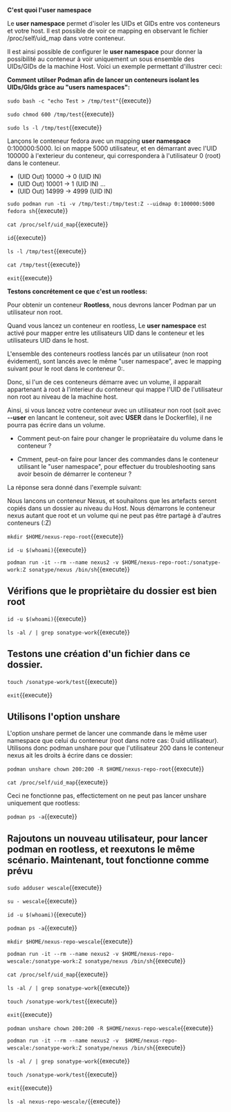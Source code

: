 **C'est quoi l'user namespace**

Le **user namespace** permet d'isoler les UIDs et GIDs entre vos conteneurs et votre host. Il est possible de voir ce mapping en observant le fichier /proc/self/uid_map dans votre conteneur.

Il est ainsi possible de configurer le **user namespace** pour donner la possibilité au conteneur à voir uniquement un sous ensemble des UIDs/GIDs de la machine Host. Voici un exemple permettant d'illustrer ceci: 

**Comment utilser Podman afin de lancer un conteneurs isolant les UIDs/GIds gràce au "users namespaces":**

`sudo bash -c "echo Test > /tmp/test"`{{execute}}

`sudo chmod 600 /tmp/test`{{execute}}

`sudo ls -l /tmp/test`{{execute}}

Lançons le conteneur fedora avec un mapping **user namespace** 0:100000:5000. Ici on mappe 5000 utilisateur, et en démarrant avec l'UID 100000 à l'exterieur du conteneur, qui correspondera à l'utilisateur 0 (root) dans le conteneur. 

- (UID Out) 10000 -> 0  (UID IN)
- (UID Out) 10001 -> 1  (UID IN)
...
- (UID Out) 14999 -> 4999  (UID IN)

`sudo podman run -ti -v /tmp/test:/tmp/test:Z --uidmap 0:100000:5000 fedora sh`{{execute}}

`cat /proc/self/uid_map`{{execute}}

`id`{{execute}}

`ls -l /tmp/test`{{execute}}

`cat /tmp/test`{{execute}}

`exit`{{execute}}


**Testons concrétement ce que c'est un rootless:**

Pour obtenir un conteneur **Rootless**, nous devrons lancer Podman par un utilisateur non root.

Quand vous lancez un conteneur en rootless, Le **user namespace** est activé pour mapper entre les utilisateurs UID dans le conteneur et les utilisateurs UID dans le host.

L'ensemble des conteneurs rootless lancés par un utilisateur (non root évidement), sont lancés avec le même "user namespace", avec le mapping suivant pour le root dans le conteneur 0:<uid utilisateur host machine:1>. 

Donc, si l'un de ces conteneurs démarre avec un volume, il apparait appartenant à root à l'interieur du conteneur qui mappe l'UID de l'utilisateur non root au niveau de la machine host.

Ainsi, si vous lancez votre conteneur avec un utilisateur non root (soit avec **--user** en lancant le conteneur, soit avec **USER** dans le Dockerfile), il ne pourra pas écrire dans un volume.

- Comment peut-on faire pour changer le proprièataire du volume dans le conteneur ?

- Cmment, peut-on faire pour lancer des commandes dans le conteneur utilisant le "user namespace", pour effectuer du troubleshooting sans avoir besoin de démarrer le conteneur ?

La réponse sera donné dans l'exemple suivant: 

Nous lancons un conteneur Nexus, et souhaitons que les artefacts seront copiés dans un dossier au niveau du Host.
Nous démarrons le conteneur nexus autant que root et un volume qui ne peut pas être partagé à d'autres conteneurs (:Z)

`mkdir $HOME/nexus-repo-root`{{execute}}

`id -u $(whoami)`{{execute}}

`podman run -it --rm --name nexus2 -v $HOME/nexus-repo-root:/sonatype-work:Z sonatype/nexus /bin/sh`{{execute}}

## Vérifions que le  propriètaire du dossier est bien root

`id -u $(whoami)`{{execute}}

`ls -al / | grep sonatype-work`{{execute}}

## Testons une création d'un fichier dans ce dossier. 

`touch /sonatype-work/test`{{execute}}

`exit`{{execute}}

## Utilisons l'option unshare

L'option unshare permet de lancer une commande dans le même user namespace que celui du conteneur (root dans notre cas:  0:uid utilisateur). 
Utilisons donc podman unshare pour que l'utilisateur 200 dans le conteneur nexus ait les droits à écrire dans ce dossier: 

`podman unshare chown 200:200 -R $HOME/nexus-repo-root`{{execute}}

`cat /proc/self/uid_map`{{execute}}

Ceci ne fonctionne pas, effectictement on ne peut pas lancer unshare uniquement que rootless: 

`podman ps -a`{{execute}}

## Rajoutons un nouveau utilisateur, pour lancer podman en rootless, et reexutons le même scénario. Maintenant, tout fonctionne comme prévu
`sudo adduser wescale`{{execute}}

`su - wescale`{{execute}}

`id -u $(whoami)`{{execute}}

`podman ps -a`{{execute}}

`mkdir $HOME/nexus-repo-wescale`{{execute}}

`podman run -it --rm --name nexus2 -v $HOME/nexus-repo-wescale:/sonatype-work:Z sonatype/nexus /bin/sh`{{execute}}

`cat /proc/self/uid_map`{{execute}}

`ls -al / | grep sonatype-work`{{execute}}

`touch /sonatype-work/test`{{execute}}

`exit`{{execute}}

`podman unshare chown 200:200 -R $HOME/nexus-repo-wescale`{{execute}}

`podman run -it --rm --name nexus2 -v  $HOME/nexus-repo-wescale:/sonatype-work:Z sonatype/nexus /bin/sh`{{execute}}

`ls -al / | grep sonatype-work`{{execute}}

`touch /sonatype-work/test`{{execute}}

`exit`{{execute}}

`ls -al nexus-repo-wescale/`{{execute}}

